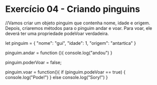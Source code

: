 # Exercício 04 - Criando pinguins

//Vamos criar um objeto pinguim que contenha nome, idade e origem. Depois, criaremos métodos para o pinguim andar e voar. Para voar, ele deverá ter uma propriedade podeVoar verdadeira.


let pinguim = {
    "nome": "gui",
    "idade": 1,
    "origem": "antartica"
}

pinguim.andar = function (){
        console.log("andou")
}

pinguim.poderVoar = false;

pinguim.voar = function(){
    if (pinguim.podeVoar == true) {
        console.log("Pode!")
    } else 
        console.log("Sory!")
}



